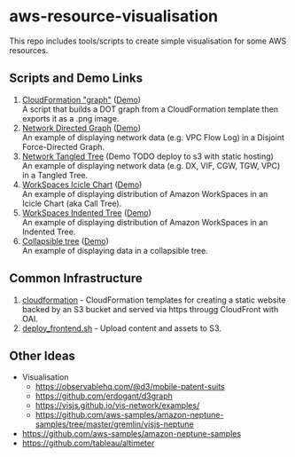 # aws-resource-visualisation

This repo includes tools/scripts to create simple visualisation for some AWS resources.

## Scripts and Demo Links

1. [CloudFormation "graph"](cloudformation-graph/)
   ([Demo](cloudformation-graph/output/frontend.yaml.png))
   <br>A script that builds a DOT graph from a CloudFormation template then exports it as a .png image.
1. [Network Directed Graph](network/directed-graph/)
   ([Demo](https://kyhau.github.io/aws-resource-visualisation/network/directed-graph/index.html))
   <br>An example of displaying network data (e.g. VPC Flow Log) in a Disjoint Force-Directed Graph.
1. [Network Tangled Tree](network/tangled-tree/)
   (Demo TODO deploy to s3 with static hosting)
   <br>An example of displaying network data (e.g. DX, VIF, CGW, TGW, VPC) in a Tangled Tree.
1. [WorkSpaces Icicle Chart](workspaces/icicle_chart/)
   ([Demo](https://kyhau.github.io/aws-resource-visualisation/workspaces/icicle_chart/index.html))
   <br>An example of displaying distribution of Amazon WorkSpaces in an Icicle Chart (aka Call Tree).
1. [WorkSpaces Indented Tree](workspaces/indented_tree/)
   ([Demo](https://kyhau.github.io/aws-resource-visualisation/workspaces/indented_tree/index.html))
   <br>An example of displaying distribution of Amazon WorkSpaces in an Indented Tree.
1. [Collapsible tree](https://github.com/kyhau/d3-collapsible-tree-demo)
   ([Demo](https://kyhau.github.io/d3-collapsible-tree-demo/collapsible_tree.html))
   <br>An example of displaying data in a collapsible tree.


## Common Infrastructure

1. [cloudformation](cloudformation/) - CloudFormation templates for creating a static website backed by an S3 bucket and served via https througg CloudFront with OAI.
2. [deploy_frontend.sh](deploy_frontend.sh) - Upload content and assets to S3.


## Other Ideas

- Visualisation
    - https://observablehq.com/@d3/mobile-patent-suits
    - https://github.com/erdogant/d3graph
    - https://visjs.github.io/vis-network/examples/
    - https://github.com/aws-samples/amazon-neptune-samples/tree/master/gremlin/visjs-neptune
- https://github.com/aws-samples/amazon-neptune-samples
- https://github.com/tableau/altimeter
